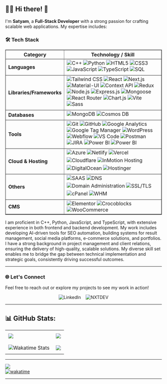 ## 👨‍💻 Hi there! 👋

I'm **Satyam**, a **Full-Stack Developer** with a strong passion for crafting scalable web applications. My expertise includes:

### 🛠️ Tech Stack  
<table border="1" cellpadding="10" cellspacing="0">
    <tr>
      <th>Category</th>
      <th>Technology / Skill</th>
    </tr>
    <tr>
      <td><strong>Languages</strong></td>
      <td>
        <img src="https://img.shields.io/badge/C%2B%2B-00599C?style=flat&logo=c%2B%2B&logoColor=white" alt="C++" >
        <img src="https://img.shields.io/badge/Python-3776AB?style=flat&logo=python&logoColor=white" alt="Python" >
        <img src="https://img.shields.io/badge/HTML5-E34F26?style=flat&logo=html5&logoColor=white" alt="HTML5" >
        <img src="https://img.shields.io/badge/CSS3-1572B6?style=flat&logo=css3&logoColor=white" alt="CSS3" >
        <img src="https://img.shields.io/badge/JavaScript-F7DF1E?style=flat&logo=javascript&logoColor=black" alt="JavaScript" >
        <img src="https://img.shields.io/badge/TypeScript-007ACC?style=flat&logo=typescript&logoColor=white" alt="TypeScript" >
        <img src="https://img.shields.io/badge/SQL-4479A1?style=flat&logo=postgresql&logoColor=white" alt="SQL" style="margin: 0 0 5px 0; display: inline-block;">
      </td>
    </tr>
    <tr>
      <td><strong>Libraries/Frameworks</strong></td>
      <td>
        <img src="https://img.shields.io/badge/Tailwind_CSS-38B2AC?style=flat&logo=tailwind-css&logoColor=white" alt="Tailwind CSS" >
        <img src="https://img.shields.io/badge/React-61DAFB?style=flat&logo=react&logoColor=black" alt="React" >
        <img src="https://img.shields.io/badge/Next.js-000000?style=flat&logo=next.js&logoColor=white" alt="Next.js" >
        <img src="https://img.shields.io/badge/Material--UI-0081CB?style=flat&logo=mui&logoColor=white" alt="Material-UI" >
        <img src="https://img.shields.io/badge/Context_API-61DAFB?style=flat&logo=react&logoColor=black" alt="Context API" >
        <img src="https://img.shields.io/badge/Redux-764ABC?style=flat&logo=redux&logoColor=white" alt="Redux" >
        <img src="https://img.shields.io/badge/Node.js-339933?style=flat&logo=node.js&logoColor=white" alt="Node.js" >
        <img src="https://img.shields.io/badge/Express.js-000000?style=flat&logo=express&logoColor=white" alt="Express.js" >
        <img src="https://img.shields.io/badge/Mongoose-880000?style=flat&logo=mongoose&logoColor=white" alt="Mongoose" >
        <img src="https://img.shields.io/badge/React_Router-CA4245?style=flat&logo=react-router&logoColor=white" alt="React Router" >
        <img src="https://img.shields.io/badge/Chart.js-FF6384?style=flat&logo=chartdotjs&logoColor=white" alt="Chart.js" >
        <img src="https://img.shields.io/badge/Vite-646CFF?style=flat&logo=vite&logoColor=white" alt="Vite" >
        <img src="https://img.shields.io/badge/Sass-CC6699?style=flat&logo=sass&logoColor=white" alt="Sass" style="margin: 0 0 5px 0; display: inline-block;">
      </td>
    </tr>
    <tr>
      <td><strong>Databases</strong></td>
      <td>
        <img src="https://img.shields.io/badge/MongoDB-47A248?style=flat&logo=mongodb&logoColor=white" alt="MongoDB" >
        <img src="https://img.shields.io/badge/Cosmos_DB-0078D4?style=flat&logo=microsoft-azure&logoColor=white" alt="Cosmos DB" style="margin: 0 0 5px 0; display: inline-block;">
      </td>
    </tr>
    <tr>
      <td><strong>Tools</strong></td>
      <td>
        <img src="https://img.shields.io/badge/Git-F05032?style=flat&logo=git&logoColor=white" alt="Git" >
        <img src="https://img.shields.io/badge/GitHub-181717?style=flat&logo=github&logoColor=white" alt="GitHub" >
        <img src="https://img.shields.io/badge/Google_Analytics-E37400?style=flat&logo=google-analytics&logoColor=white" alt="Google Analytics" >
        <img src="https://img.shields.io/badge/Google_Tag_Manager-246FDB?style=flat&logo=google-tag-manager&logoColor=white" alt="Google Tag Manager" >
        <img src="https://img.shields.io/badge/WordPress-21759B?style=flat&logo=wordpress&logoColor=white" alt="WordPress" >
        <img src="https://img.shields.io/badge/Webflow-4353FF?style=flat&logo=webflow&logoColor=white" alt="Webflow" >
        <img src="https://img.shields.io/badge/VS_Code-007ACC?style=flat&logo=visual-studio-code&logoColor=white" alt="VS Code" >
        <img src="https://img.shields.io/badge/Postman-FF6C37?style=flat&logo=postman&logoColor=white" alt="Postman" >
        <img src="https://img.shields.io/badge/JIRA-0052CC?style=flat&logo=jira&logoColor=white" alt="JIRA" >
        <img src="https://img.shields.io/badge/Power_BI-F2C811?style=flat&logo=power-bi&logoColor=black" alt="Power BI" style="margin: 0 0 5px 0; display: inline-block;">
        <img src="https://img.shields.io/badge/Excel-217346?style=flat&logo=microsoft-excel&logoColor=white" alt="Power BI" style="margin: 0 0 5px 0; display: inline-block;">
      </td>
    </tr>
    <tr>
        <td><strong>Cloud & Hosting</strong></td>
        <td>
            <img src="https://img.shields.io/badge/Azure-0078D4?style=flat&logo=microsoft-azure&logoColor=white" alt="Azure" style="margin: 0 0 5px 0; display: inline-block;">
            <img src="https://img.shields.io/badge/Netlify-00C7B7?style=flat&logo=netlify&logoColor=white" alt="Netlify" style="margin: 0 0 5px 0; display: inline-block;">
            <img src="https://img.shields.io/badge/Vercel-000000?style=flat&logo=vercel&logoColor=white" alt="Vercel" style="margin: 0 0 5px 0; display: inline-block;">
            <img src="https://img.shields.io/badge/Cloudflare-F38020?style=flat&logo=cloudflare&logoColor=white" alt="Cloudflare" style="margin: 0 0 5px 0; display: inline-block;">
            <img src="https://img.shields.io/badge/InMotion-DC1229?style=flat&logo=InMotion&logoColor=white" alt="InMotion Hosting" style="margin: 0 0 5px 0; display: inline-block;">
            <img src="https://img.shields.io/badge/DigitalOcean-0080FF?style=flat&logo=digitalocean&logoColor=white" alt="DigitalOcean" style="margin: 0 0 5px 0; display: inline-block;">
            <img src="https://img.shields.io/badge/Hostinger-5333ED?style=flat&logo=hostinger&logoColor=white" alt="Hostinger" style="margin: 0 0 5px 0; display: inline-block;">
        </td>
      </tr>
      <tr>
        <td><strong>Others</strong></td>
        <td>
            <img src="https://img.shields.io/badge/SAAS-00A99D?style=flat&logo=saas&logoColor=white" alt="SAAS" style="margin: 0 0 5px 0; display: inline-block;">
            <img src="https://img.shields.io/badge/DNS-0088CC?style=flat&logo=dns&logoColor=white" alt="DNS" style="margin: 0 0 5px 0; display: inline-block;">
            <img src="https://img.shields.io/badge/Domain_Administration-006400?style=flat&logo=internet-explorer&logoColor=white" alt="Domain Administration" style="margin: 0 0 5px 0; display: inline-block;">
            <img src="https://img.shields.io/badge/SSL/TLS-0082C9?style=flat&logo=let's-encrypt&logoColor=white" alt="SSL/TLS" style="margin: 0 0 5px 0; display: inline-block;">
            <img src="https://img.shields.io/badge/cPanel-FF6C2C?style=flat&logo=cpanel&logoColor=white" alt="cPanel" style="margin: 0 0 5px 0; display: inline-block;">
            <img src="https://img.shields.io/badge/WHM-29A3CC?style=flat&logo=whm&logoColor=white" alt="WHM" style="margin: 0 0 5px 0; display: inline-block;">
        </td>
      </tr>
    <tr>
      <td><strong>CMS</strong></td>
      <td>
        <img src="https://img.shields.io/badge/Elementor-6DB33F?style=flat&logo=elementor&logoColor=white" alt="Elementor" >
        <img src="https://img.shields.io/badge/Crocoblocks-FF6F61?style=flat&logo=crocoblocks&logoColor=white" alt="Crocoblocks" >
        <img src="https://img.shields.io/badge/WooCommerce-96588A?style=flat&logo=woocommerce&logoColor=white" alt="WooCommerce" >
      </td>
    </tr>
  </table>
  

  
I am proficient in C++, Python, JavaScript, and TypeScript, with extensive experience in both frontend and backend development. My work includes developing AI-driven tools for SEO automation, building systems for result management, social media platforms, e-commerce solutions, and portfolios. I have a strong background in project management and client relations, ensuring the delivery of high-quality, scalable solutions. My diverse skill set enables me to bridge the gap between technical implementation and strategic goals, consistently driving successful outcomes.


---


### 🌐 Let's Connect

Feel free to reach out or explore my projects to see my work in action!

<p align="center">
  <a href="https://www.linkedin.com/in/godspeed03" style="text-decoration:none;">
    <img src="https://img.shields.io/badge/linkedin-%230077B5.svg?style=for-the-badge&logo=Linkedin&logoColor=white" alt="LinkedIn">
  </a>
  &nbsp;&nbsp;
  <a href="https://nxtdev.in" style="text-decoration:none;">
    <img src="https://img.shields.io/badge/Nxtdev-%239146FF.svg?style=for-the-badge&logo=Twitch&logoColor=white" alt="NXTDEV">
  </a>
</p>

---

## 📊 GitHub Stats:

<table>
  <tr>
    <td style="padding: 10px; min-height: 200px;">
      <img src="https://github-readme-streak-stats.herokuapp.com/?user=godspeed-03&theme=midnight-purple&hide_border=false"/>
    </td>
    <td style="padding: 10px; min-height: 200px;">
      <img src="https://github-readme-stats.vercel.app/api?username=godspeed-03&show_icons=true&theme=vision-friendly-dark&hide=contribs&hide_border=false&include_all_commits=true&count_private=true"/>
    </td>
  </tr>
   <tr>
<td style="padding: 10px; min-height: 200px; text-align: center;" >
      <img src="https://github-readme-stats.vercel.app/api/wakatime?username=godspeed03&layout=compact&theme=neon" alt="Wakatime Stats" style="display: block; margin: 0 auto;"/>
    </td>
   <td style="padding: 10px; min-height: 200px;">
     <img src="https://github-readme-stats.vercel.app/api/top-langs/?username=godspeed-03&layout=compact&theme=chartreuse-dark"/>
    </td> 
  </tr> 
</table>

---
![](https://visitcount.itsvg.in/api?id=godspeed-03&label=Profile%20Views&pretty=true)
<br/>
[![wakatime](https://wakatime.com/badge/user/d9eddcfd-8a78-4188-b6d9-6d0af2abf114.svg)](https://wakatime.com/@d9eddcfd-8a78-4188-b6d9-6d0af2abf114)

---
<!-- <img src="https://raw.githubusercontent.com/godspeed-03/godspeed-03/output/snake.svg" alt="Snake animation" /> -->


<!-- ![](https://github-readme-stats.vercel.app/api/top-langs/?username=godspeed-03&layout=compact&theme=chartreuse-dark) -->
